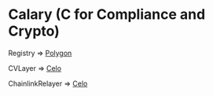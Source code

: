 # Calary (C for Compliance and Crypto)

Registry => [Polygon](https://polygon.blockscout.com/address/0xeb6421483320405DD5378518f3F16468af9C6e9b?tab=contract)

CVLayer => [Celo](https://celoscan.io/address/0x8371ca3c7acb1002f2f940a3f30635623caa7590)

ChainlinkRelayer => [Celo](https://celoscan.io/address/0xa7fbcaad0d4c2e8188b386b7c3951e1e0792bf8e)
